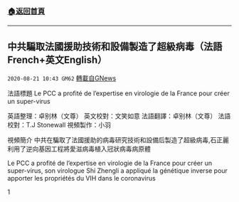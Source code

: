 ###  [:house:返回首頁](https://github.com/ourhimalayas/txt)
---

## 中共騙取法國援助技術和設備製造了超級病毒（法語French+英文English）
`2020-08-21 10:43 GM62` [轉載自GNews](https://gnews.org/zh-hant/310027/)

法語標題 Le PCC a profité de l’expertise en virologie de la France pour créer un super-virus

英語整理：卓别林（文尊） 英文校對：文笑如意 法語翻譯：卓别林（文尊） 法語校對：T.J Stonewall 視頻製作：小羽

視頻簡介
中共在騙取了法國援助的病毒研究技術和設備后製造了超級病毒,石正麗利用了逆向基因工程將愛滋病毒植入冠狀病毒病原體

Le PCC a profité de l’expertise en virologie de la France pour créer un super-virus, son virologue Shi Zhengli a appliqué la génétique inverse pour apporter les propriétés du VIH dans le coronavirus

1

